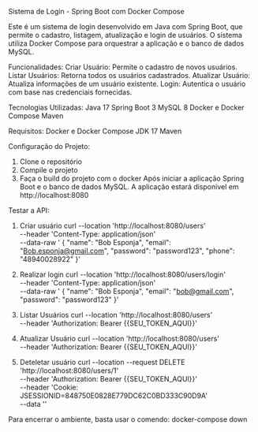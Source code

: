 Sistema de Login - Spring Boot com Docker Compose

Este é um sistema de login desenvolvido em Java com Spring Boot, que permite o cadastro, listagem, atualização e login de usuários. O sistema utiliza Docker Compose para orquestrar a aplicação e o banco de dados MySQL.

Funcionalidades:
Criar Usuário: Permite o cadastro de novos usuários.
Listar Usuários: Retorna todos os usuários cadastrados.
Atualizar Usuário: Atualiza informações de um usuário existente.
Login: Autentica o usuário com base nas credenciais fornecidas.

Tecnologias Utilizadas:
Java 17
Spring Boot 3
MySQL 8
Docker e Docker Compose
Maven

Requisitos:
Docker e Docker Compose
JDK 17
Maven

Configuração do Projeto:
1. Clone o repositório
2. Compile o projeto
3. Faça o build do projeto com o docker
Após iniciar a aplicação Spring Boot e o banco de dados MySQL. A aplicação estará disponível em http://localhost:8080

Testar a API:
   1. Criar usuário 
curl --location 'http://localhost:8080/users' \
--header 'Content-Type: application/json' \
--data-raw '    {
        "name": "Bob Esponja",
        "email": "Bob.esponja@gmail.com",
         "password": "password123",
          "phone": "48940028922"
    }'

   2. Realizar login
curl --location 'http://localhost:8080/users/login' \
--header 'Content-Type: application/json' \
--data-raw '    {
    "name": "Bob Esponja",
    "email": "bob@gmail.com",
    "password": "password123"
    }'

   3. Listar Usuários
curl --location 'http://localhost:8080/users' \
--header 'Authorization: Bearer {{SEU_TOKEN_AQUI}}'

   4. Atualizar Usuário
curl --location 'http://localhost:8080/users' \
--header 'Authorization: Bearer {{SEU_TOKEN_AQUI}}'

   5. Deteletar usuário
curl --location --request DELETE 'http://localhost:8080/users/1' \
--header 'Authorization: Bearer {{SEU_TOKEN_AQUI}}' \
--header 'Cookie: JSESSIONID=848750E0828E779DC62C0BD333C90D9A' \
--data ''

Para encerrar o ambiente, basta usar o comendo: 
docker-compose down


    
